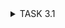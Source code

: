 <details><summary>TASK 3.1</summary>
  
PACKET TRACER  
  
**Ping** computers inside *"Enterprise"* network:  
![Ping Enterprise](screenshots/ping_enterprise.png)  
**Ping** servers inside *"Data Center"* network:  
![Ping Data Center](screenshots/ping_data_center.png)  
**Ping** PC and **router** inside *"Home Office"* network:  
![Ping Home Office](screenshots/ping_home_office.png)  
Task 3.1 result:  
![Task 3.1 result](screenshots/task3.1_result.png)  
  
WIRESHARK  
  
*TCP-segment*:  
![TCP-segment](screenshots/tcp_segment.png)  
TCP layer *headings*:  
![Layers headings](screenshots/layer_headings.png)  
1. Physical layer  
2. Channel layer  
3. Network layer  
4. Transport layer  

When you **click on a line**, the heading of the corresponding layer is highlighted: 
  
***Physical*** layer:  
![Physical layer](screenshots/physical_layer.png)  
***Data link*** layer:  
![Data link layer](screenshots/data_link_layer.png)  
***Network*** layer:  
![Network layer](screenshots/network_layer.png)  
***Transport*** layer:  
![Transport layer](screenshots/transport_layer.png)  
  
*Source IPv4* address:  188.130.138.197  
*Destination IPv4* address: 192.168.1.3  
Source *port*: 443  
Destination *port*: 63095  
Source *MAC-address*: 14:4d:67:31:00:1c  
Destination *MAC-address*: 6c:6a:77:8b:f1:3c  
</details>
